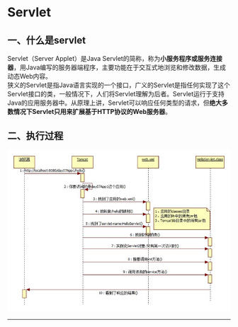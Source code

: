 # Servlet
## 一、什么是servlet
Servlet（Server Applet）是Java Servlet的简称，称为**小服务程序或服务连接器**，用Java编写的服务器端程序，主要功能在于交互式地浏览和修改数据，生成动态Web内容。  
狭义的Servlet是指Java语言实现的一个接口，广义的Servlet是指任何实现了这个Servlet接口的类，一般情况下，人们将Servlet理解为后者。Servlet运行于支持Java的应用服务器中。从原理上讲，Servlet可以响应任何类型的请求，但**绝大多数情况下Servlet只用来扩展基于HTTP协议的Web服务器**。  
## 二、执行过程
![servlet执行过程][servlet_process]




--------
[servlet_process]:img/Servlet的执行过程.jpg "servlet执行过程"
